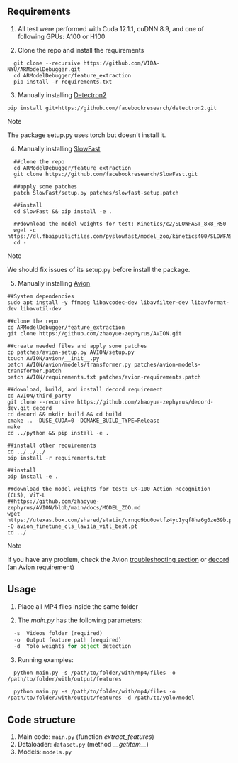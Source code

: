 

## **Requirements**

1. All test were performed with Cuda 12.1.1, cuDNN 8.9, and one of following GPUs: A100 or H100

2. Clone the repo and install the requirements

  ```
    git clone --recursive https://github.com/VIDA-NYU/ARModelDebugger.git
    cd ARModelDebugger/feature_extraction    
    pip install -r requirements.txt
  ```

3. Manually installing [Detectron2](https://github.com/facebookresearch/detectron2)

  ```
  pip install git+https://github.com/facebookresearch/detectron2.git
  ```

> [!NOTE] 
> The package setup.py uses torch but doesn't install it.  

4. Manually installing [SlowFast](https://github.com/facebookresearch/SlowFast)

  ```
    ##clone the repo
    cd ARModelDebugger/feature_extraction
    git clone https://github.com/facebookresearch/SlowFast.git

    ##apply some patches
    patch SlowFast/setup.py patches/slowfast-setup.patch

    ##install
    cd SlowFast && pip install -e .

    ##download the model weights for test: Kinetics/c2/SLOWFAST_8x8_R50
    wget -c https://dl.fbaipublicfiles.com/pyslowfast/model_zoo/kinetics400/SLOWFAST_8x8_R50.pkl
    cd -
  ```
> [!NOTE] 
> We should fix issues of its setup.py before install the package.

5. Manually installing [Avion](https://github.com/zhaoyue-zephyrus/AVION)
  ```
  ##System dependencies
  sudo apt install -y ffmpeg libavcodec-dev libavfilter-dev libavformat-dev libavutil-dev

  ##clone the repo
  cd ARModelDebugger/feature_extraction
  git clone https://github.com/zhaoyue-zephyrus/AVION.git

  ##create needed files and apply some patches
  cp patches/avion-setup.py AVION/setup.py
  touch AVION/avion/__init__.py
  patch AVION/avion/models/transformer.py patches/avion-models-transformer.patch
  patch AVION/requirements.txt patches/avion-requirements.patch

  ##download, build, and install decord requirement
  cd AVION/third_party
  git clone --recursive https://github.com/zhaoyue-zephyrus/decord-dev.git decord
  cd decord && mkdir build && cd build
  cmake .. -DUSE_CUDA=0 -DCMAKE_BUILD_TYPE=Release
  make
  cd ../python && pip install -e .

  ##install other requirements
  cd ../../../
  pip install -r requirements.txt
  
  ##install
  pip install -e .

  ##download the model weights for test: EK-100 Action Recognition (CLS), ViT-L
  ##https://github.com/zhaoyue-zephyrus/AVION/blob/main/docs/MODEL_ZOO.md
  wget https://utexas.box.com/shared/static/crnqo9bu0owtfz4yc1yqf8hz6g0ze39b.pt -O avion_finetune_cls_lavila_vitl_best.pt
  cd ../
 ```

> [!NOTE] 
> If you have any problem, check the Avion [troubleshooting section](https://github.com/zhaoyue-zephyrus/AVION/blob/main/docs/INSTALL.md)
> or [decord](https://github.com/dmlc/decord?tab=readme-ov-file#installation) (an Avion requirement)

## **Usage**

1. Place all MP4 files inside the same folder

2. The *main.py* has the following parameters:
```python
  -s  Videos folder (required)
  -o  Output feature path (required)
  -d  Yolo weights for object detection
```

3. Running examples:
  ```
    python main.py -s /path/to/folder/with/mp4/files -o /path/to/folder/with/output/features
  ```  

  ```
    python main.py -s /path/to/folder/with/mp4/files -o /path/to/folder/with/output/features -d /path/to/yolo/model
  ```  

## **Code structure**
  
1. Main code: `main.py` (function *extract_features*)
2. Dataloader: `dataset.py` (method *__getitem\__*)
3. Models: `models.py`

    
